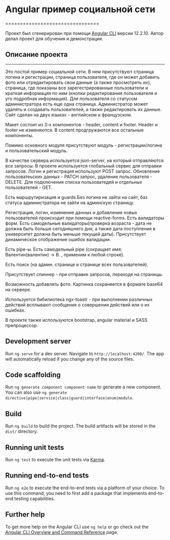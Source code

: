 # Angular пример социальной сети
================================

Проект был сгенерирован при помощи [Angular CLI](https://github.com/angular/angular-cli) версии 12.2.10.
Автор делал проект для обучения и демонстрации.

## Описание проекта
-------------------

Это постой пример социальной сети. В нем присутствуют страница логина и регистрации, страница пользователя, где он может добавить фото
или отредактировать свои данные (а также просмотреть их), страница, где показаны все зарегестрированные пользователи и краткая информация
по ним (кнопки редактирования пользователя и уго подробная информация). Для пользователя со статусом администратора есть еще одна страница.
Администратор может удалять и создавать пользователей, а также редактировать их данные. Сайт сделан на двух языках - английском и французском.

Макет состоит из 3-х компонентов - header, content и footer.
Header и footer не изменяются. В content продгружаются все остальные компоненты.

Помимо основного модуля присутствуют модуль - регистрации/логина и пользовательский модуль.

В качестве сервера используется json-server, на который отправляются все запросы.
В проекте используется глобальный сервис для отправки запросов.
Логин и регистрация используют POST запрос. Обновление пользоватеьских данных - PATCH запрос, удаление пользователя - DELETE. Для подключения
списка пользоватедей и отдельных пользователей - GET.

Есть маршрутиризация и guards.Без логина не зайти на сайт, баз статуса администратора не зайти на админскую страницу.

Регистрация, логин, изменение данных и добавление новых пользователей происходит при помощи reactive-forms.
Есть валидаторы форм. Есть самодельные валидаторы(проверка возраста - дата не должна быть больше сегодняшнего дня, а также дата поступления в 
университет должна быть меньше текущей даты). Присутствует динамическое отображение ошибок валидации.

Есть pipe-ы. Есть самодельный pipe (сокращает имя: Валентин(валентин) -> В. , применим к любой строке).

Есть поиск (на админ. странице и странице всех пользователей).

Присутствует спиннер - при отправке запросов, переходе на страницы.

Возможность добавлять фото. Картинка сохраняется в формате base64 на сервере.

Используется бибилиотека ngx-toastr - при выполнении различных действий всплывают сообщения о совершении действий или о их ошибках.

В проекте также используются bootstrap, angular material и SASS препроцессор.

## Development server

Run `ng serve` for a dev server. Navigate to `http://localhost:4200/`. The app will automatically reload if you change any of the source files.

## Code scaffolding

Run `ng generate component component-name` to generate a new component. You can also use `ng generate directive|pipe|service|class|guard|interface|enum|module`.

## Build

Run `ng build` to build the project. The build artifacts will be stored in the `dist/` directory.

## Running unit tests

Run `ng test` to execute the unit tests via [Karma](https://karma-runner.github.io).

## Running end-to-end tests

Run `ng e2e` to execute the end-to-end tests via a platform of your choice. To use this command, you need to first add a package that implements end-to-end testing capabilities.

## Further help

To get more help on the Angular CLI use `ng help` or go check out the [Angular CLI Overview and Command Reference](https://angular.io/cli) page.
